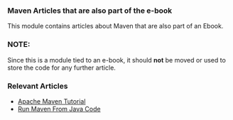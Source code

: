 ### Maven Articles that are also part of the e-book

This module contains articles about Maven that are also part of an Ebook.


### NOTE: 

Since this is a module tied to an e-book, it should **not** be moved or used to store the code for any further article.

### Relevant Articles

- [Apache Maven Tutorial](https://www.baeldung.com/maven)
- [Run Maven From Java Code](https://www.baeldung.com/java-maven-run-program)
